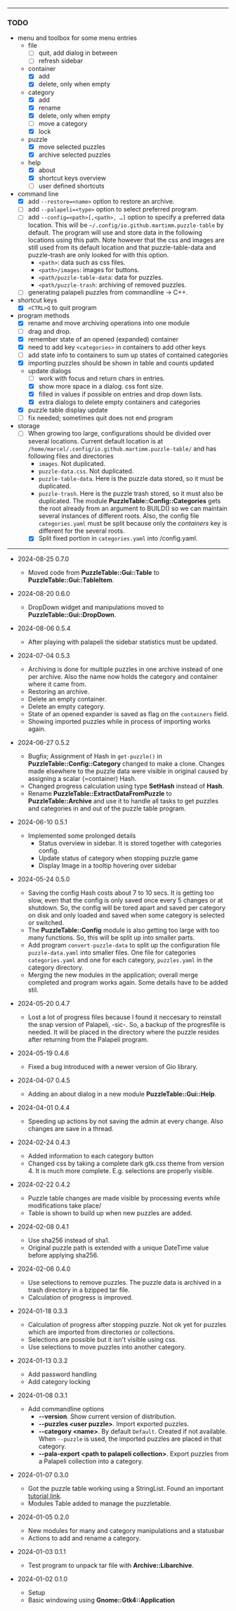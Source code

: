 
---

### TODO
* menu and toolbox for some menu entries
  * file
    * [ ] quit, add dialog in between
    * [ ] refresh sidebar
  * container
    * [x] add
    * [x] delete, only when empty
  * category
    * [x] add
    * [x] rename
    * [x] delete, only when empty
    * [ ] move a category
    * [x] lock
  * puzzle
    * [x] move selected puzzles
    * [x] archive selected puzzles
  * help
    * [x] about
    * [x] shortcut keys overview
    * [ ] user defined shortcuts

* command line
  * [x] add `--restore=<name>` option to restore an archive.
  * [ ] add `--palapeli=<type>` option to select preferred program.
  * [ ] add `--config=<path>[,<path>, …]` option to specify a preferred data location. This will be `~/.config/io.github.martimm.puzzle-table` by default. The program will use and store data in the following locations using this path. Note however that the css and images are still used from its default location and that puzzle-table-data and puzzle-trash are only looked for with this option.
    * `<path>`: data such as css files.
    * `<path>/images`: images for buttons.
    * `<path/puzzle-table-data`: data for puzzles.
    * `<path/puzzle-trash`: archiving of removed puzzles.
  * [ ] generating palapeli puzzles from commandline -> C++.

* shortcut keys
  * [x] `<CTRL>Q` to quit program

* program methods
  * [x] rename and move archiving operations into one module
  * [ ] drag and drop.
  * [x] remember state of an opened (expanded) container
  * [x] need to add key `<categories>` in containers to add other keys
  * [ ] add state info to containers to sum up states of contained categories
  * [x] importing puzzles should be shown in table and counts updated
  * update dialogs
    * [ ] work with focus and return chars in entries.
    * [x] show more space in a dialog. css font size.
    * [x] filled in values if possible on entries and drop down lists.
    * [x] extra dialogs to delete empty containers and categories
  * [x] puzzle table display update
  * [ ] fix needed; sometimes quit does not end program

* storage
  * [ ] When growing too large, configurations should be divided over several locations. Current default location is at `/home/marcel/.config/io.github.martimm.puzzle-table/` and has following files and directories
    * `images`. Not duplicated.
    * `puzzle-data.css`. Not duplicated.
    * `puzzle-table-data`. Here is the puzzle data stored, so it must be duplicated.
    * `puzzle-trash`. Here is the puzzle trash stored, so it must also be duplicated.
    The module **PuzzleTable::Config::Categories** gets the root already from an argument to BUILD() so we can maintain several instances of different roots. Also, the config file `categories.yaml` must be split because only the _containers_ key is different for the several roots.
    * [x] Split fixed portion in `categories.yaml` into <root>/config.yaml.

---
* 2024-08-25 0.7.0
  * Moved code from **PuzzleTable::Gui::Table** to **PuzzleTable::Gui::TableItem**.

* 2024-08-20 0.6.0
  * DropDown widget and manipulations moved to **PuzzleTable::Gui::DropDown**.

* 2024-08-06 0.5.4
  * After playing with palapeli the sidebar statistics must be updated.

* 2024-07-04 0.5.3
  * Archiving is done for multiple puzzles in one archive instead of one per archive. Also the name now holds the category and container where it came from.
  * Restoring an archive.
  * Delete an empty container.
  * Delete an empty category.
  * State of an opened expander is saved as flag on the `containers` field.
  * Showing imported puzzles while in process of importing works again.

* 2024-06-27 0.5.2
  * Bugfix; Assignment of Hash in `get-puzzle()` in **PuzzleTable::Config::Category** changed to make a clone. Changes made elsewhere to the puzzle data were visible in original caused by assigning a scalar (=container) Hash.
  * Changed progress calculation using type **SetHash** instead of **Hash**.
  * Rename **PuzzleTable::ExtractDataFromPuzzle** to **PuzzleTable::Archive** and use it to handle all tasks to get puzzles and categories in and out of the puzzle table program.

* 2024-06-10 0.5.1
  * Implemented some prolonged details
    * Status overview in sidebar. It is stored together with categories config.
    * Update status of category when stopping puzzle game
    * Display Image in a tooltip hovering over sidebar

* 2024-05-24 0.5.0
  * Saving the config Hash costs about 7 to 10 secs. It is getting too slow, even that the config is only saved once every 5 changes or at shutdown. So, the config will be tored apart and saved per category on disk and only loaded and saved when some category is selected or switched.
  * The **PuzzleTable::Config** module is also getting too large with too many functions. So, this will be split up into smaller parts.
  * Add program `convert-puzzle-data` to split up the configuration file `puzzle-data.yaml` into smaller files. One file for categories `categories.yaml` and one for each category, `puzzles.yaml` in the category directory.
  * Merging the new modules in the application; overall merge completed and program works again. Some details have to be added stil.

* 2024-05-20 0.4.7
  * Lost a lot of progress files because I found it neccesary to reinstall the snap version of Palapeli, -sic-. So, a backup of the progresfile is needed. It will be placed in the directory where the puzzle resides after returning from the Palapeli program.

* 2024-05-19 0.4.6
  * Fixed a bug introduced with a newer version of Gio library.

* 2024-04-07 0.4.5
  * Adding an about dialog in a new module **PuzzleTable::Gui::Help**.

* 2024-04-01 0.4.4
  * Speeding up actions by not saving the admin at every change. Also changes are save in a thread.

* 2024-02-24 0.4.3
  * Added information to each category button
  * Changed css by taking a complete dark gtk.css theme from version 4. It is much more complete. E.g. selections are properly visible.

* 2024-02-22 0.4.2
  * Puzzle table changes are made visible by processing events while modifications take place/
  * Table is shown to build up when new puzzles are added.

* 2024-02-08 0.4.1
  * Use sha256 instead of sha1.
  * Original puzzle path is extended with a unique DateTime value before applying sha256.

* 2024-02-06 0.4.0
  * Use selections to remove puzzles. The puzzle data is archived in a trash directory in a bzipped tar file.
  * Calculation of progress is improved.

* 2024-01-18 0.3.3
  * Calculation of progress after stopping puzzle. Not ok yet for puzzles which are imported from directories or collections.
  * Selections are possible but it isn't visible using css.
  * Use selections to move puzzles into another category.

* 2024-01-13 0.3.2
  * Add password handling
  * Add category locking

* 2024-01-08 0.3.1
  * Add commandline options
    * **--version**. Show current version of distribution.
    * **--puzzles \<user puzzle>**. Import exported puzzles.
    * **--category \<name>**. By default `Default`. Created if not available. When `--puzzle` is used, the imported puzzles are placed in that category.
    * **--pala-export \<path to palapeli collection>**. Export puzzles from a Palapeli collection into a category.

* 2024-01-07 0.3.0
  * Got the puzzle table working using a StringList. Found an important [tutorial link](https://github.com/ToshioCP/Gtk4-tutorial/blob/main/gfm/sec29.md).
  * Modules Table added to manage the puzzletable.

* 2024-01-05 0.2.0
  * New modules for many and category manipulations and a statusbar
  * Actions to add and rename a category.

* 2024-01-03 0.1.1
  * Test program to unpack tar file with **Archive::Libarchive**.

* 2024-01-02 0.1.0
  * Setup
  * Basic windowing using **Gnome::Gtk4::Application**

